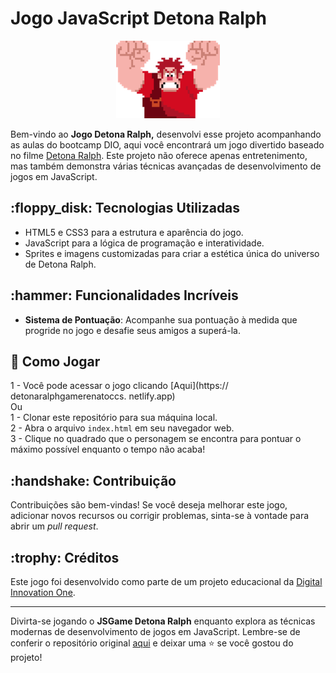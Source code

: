 <H1> Jogo JavaScript Detona Ralph </H1>

<p align="center">
  <img src="https://github.com/RenatoCCS/detona_ralph_jsgame_dio/blob/main/src/images/ralph.png" alt="JSGame Detona Ralph Logo">
</p>

Bem-vindo ao **Jogo Detona Ralph,** desenvolvi esse projeto acompanhando as aulas do bootcamp DIO, 
aqui você encontrará um jogo divertido baseado no filme [Detona Ralph](https://pt.wikipedia.org/wiki/Wreck-It_Ralph). Este projeto não oferece apenas entretenimento, mas também demonstra várias técnicas avançadas de desenvolvimento de jogos em JavaScript.


<h2>:floppy_disk: Tecnologias Utilizadas </h2>

- HTML5 e CSS3 para a estrutura e aparência do jogo.
- JavaScript para a lógica de programação e interatividade.
- Sprites e imagens customizadas para criar a estética única do universo de Detona Ralph.

<h2>:hammer: Funcionalidades Incríveis </h2>

- **Sistema de Pontuação**: Acompanhe sua pontuação à medida que progride no jogo e desafie seus amigos a superá-la.
  
<h2>📁  Como Jogar </h2>

1 - Você pode acessar o jogo clicando [Aqui](https:// detonaralphgamerenatoccs. netlify.app) 
 <br>  Ou  <br>
1 - Clonar este repositório para sua máquina local. <br>
2 - Abra o arquivo `index.html` em seu navegador web. <br>
3 - Clique no quadrado que o personagem se encontra para pontuar o máximo possível enquanto o tempo não acaba!




<h2>:handshake: Contribuição </h2>

Contribuições são bem-vindas! Se você deseja melhorar este jogo, adicionar novos recursos ou corrigir problemas, sinta-se à vontade para abrir um _pull request_.

<h2>:trophy: Créditos </h2>

Este jogo foi desenvolvido como parte de um projeto educacional da [Digital Innovation One](https://www.dio.me/).

---

Divirta-se jogando o **JSGame Detona Ralph** enquanto explora as técnicas modernas de desenvolvimento de jogos em JavaScript. Lembre-se de conferir o repositório original [aqui](https://github.com/digitalinnovationone/jsgame-detona-ralph) e deixar uma ⭐️ se você gostou do projeto!
